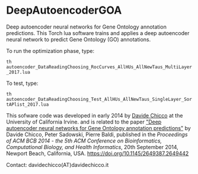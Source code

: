# DeepAutoencoderGOA
Deep autoencoder neural networks for Gene Ontology annotation predictions. This Torch lua software trains and applies a deep autoencoder neural network to predict Gene Ontology (GO) annotations.

To run the optimization phase, type:

`th autoencoder_DataReadingChoosing_RocCurves_AllHUs_AllNewTaus_MultiLayer_2017.lua`

To test, type:

`th autoencoder_DataReadingChoosing_Test_AllHUs_AllNewTaus_SingleLayer_SortAPlist_2017.lua`

This sofware code was developed in early 2014 by [Davide Chicco](http://www.davidechicco.it) at the University of California Irvine. and is related to the paper ["Deep autoencoder neural networks for Gene Ontology annotation predictions"](https://doi.org/10.1145/2649387.2649442) by Davide Chicco, Peter Sadowski, Pierre Baldi, published in the *Proceedings of ACM BCB 2014 - the 5th ACM Conference on Bioinformatics, Computational Biology, and Health Informatics*, 20th September 2014, Newport Beach, California, USA. https://doi.org/10.1145/2649387.2649442

Contact: davidechicco(AT)davidechicco.it
